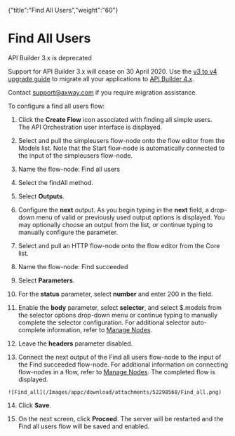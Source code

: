 {"title":"Find All Users","weight":"60"} 

# Find All Users

API Builder 3.x is deprecated

Support for API Builder 3.x will cease on 30 April 2020. Use the [v3 to v4 upgrade guide](https://docs.axway.com/bundle/API_Builder_4x_allOS_en/page/api_builder_v3_to_v4_upgrade_guide.html) to migrate all your applications to [API Builder 4.x](https://docs.axway.com/bundle/API_Builder_4x_allOS_en/page/api_builder_getting_started_guide.html).

Contact [support@axway.com](mailto:support@axway.com) if you require migration assistance.

To configure a find all users flow:

1.  Click the **Create Flow** icon associated with finding all simple users.  
    The API Orchestration user interface is displayed.
    
2.  Select and pull the simpleusers flow-node onto the flow editor from the Models list. Note that the Start flow-node is automatically connected to the input of the simpleusers flow-node.
    
3.  Name the flow-node: Find all users
    
4.  Select the findAll method.
    
5.  Select **Outputs**.
    
6.  Configure the **next** output. As you begin typing in the **next** field, a drop-down menu of valid or previously used output options is displayed. You may optionally choose an output from the list, or continue typing to manually configure the parameter.
    
7.  Select and pull an HTTP flow-node onto the flow editor from the Core list.
    
8.  Name the flow-node: Find succeeded
    
9.  Select **Parameters**.
    
10.  For the **status** parameter, select **number** and enter 200 in the field.
    
11.  Enable the **body** parameter, select **selector**, and select $.models from the selector options drop-down menu or continue typing to manually complete the selector configuration. For additional selector auto-complete information, refer to [Manage Nodes](/docs/appc/Axway_API_Builder/API_Builder/API_Builder_Developer_Guide/API_Builder_Flows/Manage_Nodes/).
    
12.  Leave the **headers** parameter disabled.
    
13.  Connect the next output of the Find all users flow-node to the input of the Find succeeded flow-node. For additional information on connecting flow-nodes in a flow, refer to [Manage Nodes](/docs/appc/Axway_API_Builder/API_Builder/API_Builder_Developer_Guide/API_Builder_Flows/Manage_Nodes/). The completed flow is displayed.
    
    ![Find_all](/Images/appc/download/attachments/52298568/Find_all.png)
14.  Click **Save**.
    
15.  On the next screen, click **Proceed**. The server will be restarted and the Find all users flow will be saved and enabled.